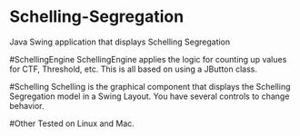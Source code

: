 # Schelling-Segregation
Java Swing application that displays Schelling Segregation

#SchellingEngine
SchellingEngine applies the logic for counting up values for CTF, Threshold, etc.  This
is all based on using a JButton class.

#Schelling
Schelling is the graphical component that displays the Schelling Segregation model in a Swing Layout.
You have several controls to change behavior.

#Other
Tested on Linux and Mac.

